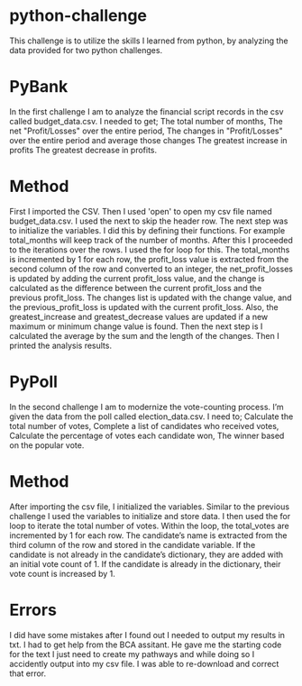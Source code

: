 # python-challenge
This challenge is to utilize the skills I learned from python, by analyzing the data provided for two python challenges.

# PyBank
In the first challenge I am to analyze the financial script records in the csv called budget_data.csv. 
I needed to get;
The total number of months, 
The net "Profit/Losses" over the entire period, 
The changes in "Profit/Losses" over the entire period and average those changes
The greatest increase in profits
The greatest decrease in profits. 

# Method
First I imported the CSV. Then I used 'open' to open my csv file named budget_data.csv. I used the next to skip the header row. 
The next step was to initialize the variables. I did this by defining their functions. For example total_months will keep track of the number of months. 
After this I proceeded to the iterations over the rows. I used the for loop for this. The total_months is incremented by 1 for each row, the profit_loss value is extracted from the second column of the row and converted to an integer, the net_profit_losses is updated by adding the current profit_loss value, and the change is calculated as the difference between the current profit_loss and the previous profit_loss. The changes list is updated with the change value, and the previous_profit_loss is updated with the current profit_loss. Also, the greatest_increase and greatest_decrease values are updated if a new maximum or minimum change value is found.
Then the next step is I calculated the average by the sum and the length of the changes. 
Then I printed the analysis results.

# PyPoll
In the second challenge I am to modernize the vote-counting process. I’m given the data from the poll called election_data.csv.
I need to; Calculate the total number of votes, Complete a list of candidates who received votes, Calculate the percentage of votes each candidate won, The winner based on the popular vote.

# Method
After importing the csv file, I initialized the variables. Similar to the previous challenge I used the variables to initialize and store data. I then used the for loop to iterate the total number of votes. Within the loop, the total_votes are incremented by 1 for each row. The candidate’s name is extracted from the third column of the row and stored in the candidate variable. If the candidate is not already in the candidate’s dictionary, they are added with an initial vote count of 1. If the candidate is already in the dictionary, their vote count is increased by 1.

# Errors
I did have some mistakes after I found out I needed to output my results in txt. I had to get help from the BCA assitant. He gave me the starting code for the text I just need to create my pathways and while doing so I accidently output into my csv file. I was able to re-download and correct that error.  
